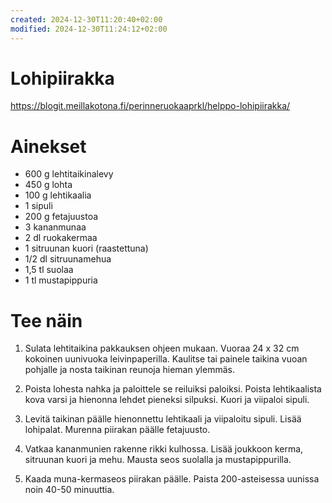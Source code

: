 ```yaml
---
created: 2024-12-30T11:20:40+02:00
modified: 2024-12-30T11:24:12+02:00
---
```


# Lohipiirakka

https://blogit.meillakotona.fi/perinneruokaaprkl/helppo-lohipiirakka/

# Ainekset 

- 600 g lehtitaikinalevy
- 450 g lohta
- 100 g lehtikaalia
- 1 sipuli
- 200 g fetajuustoa
- 3 kananmunaa
- 2 dl ruokakermaa
- 1 sitruunan kuori (raastettuna)
- 1/2 dl sitruunamehua
- 1,5 tl suolaa
- 1 tl mustapippuria

# Tee näin

1. Sulata lehtitaikina pakkauksen ohjeen mukaan. Vuoraa 24 x 32 cm kokoinen uunivuoka leivinpaperilla. Kaulitse tai painele taikina vuoan pohjalle ja nosta taikinan reunoja hieman ylemmäs.

1. Poista lohesta nahka ja paloittele se reiluiksi paloiksi. Poista lehtikaalista kova varsi ja hienonna lehdet pieneksi silpuksi. Kuori ja viipaloi sipuli.

1. Levitä taikinan päälle hienonnettu lehtikaali ja viipaloitu sipuli. Lisää lohipalat. Murenna piirakan päälle fetajuusto.

1. Vatkaa kananmunien rakenne rikki kulhossa. Lisää joukkoon kerma, sitruunan kuori ja mehu. Mausta seos suolalla ja mustapippurilla.

1. Kaada muna-kermaseos piirakan päälle. Paista 200-asteisessa uunissa noin 40-50 minuuttia.
